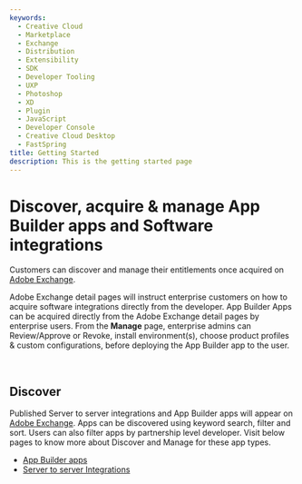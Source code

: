 ```yaml
---
keywords:
  - Creative Cloud
  - Marketplace
  - Exchange
  - Distribution
  - Extensibility
  - SDK
  - Developer Tooling
  - UXP
  - Photoshop
  - XD
  - Plugin
  - JavaScript
  - Developer Console
  - Creative Cloud Desktop
  - FastSpring
title: Getting Started
description: This is the getting started page
---
```


<HeroSimple slots="heading, text" background="rgb(141, 52, 78)"/>

# Discover, acquire & manage App Builder apps and Software integrations

Customers can discover and manage their entitlements once acquired on [Adobe Exchange](https://exchange.adobe.com/apps/browse/ec).

Adobe Exchange detail pages will instruct enterprise customers on how to acquire software integrations directly from the developer. App Builder Apps can be acquired directly from the Adobe Exchange detail pages by enterprise users. From the **Manage** page, enterprise admins can Review/Approve or Revoke, install environment(s), choose product profiles & custom configurations, before deploying the App Builder app to the user.

<br/>

## Discover

Published Server to server integrations and App Builder apps will appear on [Adobe Exchange](https://exchange.adobe.com/apps/browse/ec). Apps can be discovered using keyword search, filter and sort. Users can also filter apps by partnership level developer. Visit below pages to know more about Discover and Manage for these app types.

* [App Builder apps](./discover/app-builder-discover.md)
* [Server to server Integrations](./discover/server-to-server-discover.md)

